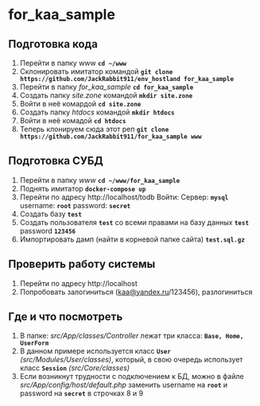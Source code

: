 # for_kaa_sample
## Подготовка кода
1.  Перейти в папку www **`cd ~/www`**
2.  Склонировать имитатор командой **`git clone https://github.com/JackRabbit911/env_hostland for_kaa_sample`**
3.  Перейти в папку *for_kaa_sample* **`cd for_kaa_sample`**
4.  Создать папку *site.zone* командой **`mkdir site.zone`**
5.  Войти в неё комардой **`cd site.zone`**
6.  Создать папку *htdocs* командой **`mkdir htdocs`**
7.  Войти в неё комадой **`cd htdocs`**
8.  Теперь клонируем сюда этот реп **`git clone https://github.com/JackRabbit911/for_kaa_sample www`**
## Подготовка СУБД
1.  Перейти в папку *www* **`cd ~/www/for_kaa_sample`**
2.  Поднять имитатор **`docker-compose up`**
3.  Перейти по адресу http://localhost/todb Войти: Сервер: **`mysql`** username: **`root`** password: **`secret`**
4.  Создать базу **`test`**
5.  Создать пользователя **`test`** со всеми правами на базу данных **`test`** password **`123456`**
6.  Импортировать дамп (найти в корневой папке сайта) **`test.sql.gz`**
## Проверить работу системы
1.  Перейти по адресу http://localhost
2.  Попробовать залогиниться (kaa@yandex.ru/123456), разлогиниться
## Где и что посмотреть
1.  В папке: *src/App/classes/Controller* лежат три класса: **`Base, Home, UserForm`**
2.  В данном примере используется класс **`User`** *(src/Modules/User/classes)*, который, в свою очередь использует класс **`Session`** *(src/Core/classes)*
3.  Если возникнут трудности с подключением к БД, можно в файле *src/App/config/host/default.php* заменить username на **`root`** и password на **`secret`**  в строчках 8 и 9